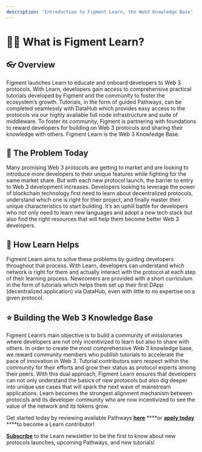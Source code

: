 ```yaml
---
description: 'Introduction to Figment Learn, the Web3 Knowledge Base'
---
```


# 👩‍🏫 What is Figment Learn?

## 👓 **Overview** 

Figment launches Learn to educate and onboard developers to Web 3 protocols. With Learn, developers gain access to comprehensive practical tutorials developed by Figment and the community to foster the ecosystem’s growth. Tutorials, in the form of guided Pathways, can be completed seamlessly with DataHub which provides easy access to the protocols via our highly available full node infrastructure and suite of middleware. To foster its community, Figment is partnering with foundations to reward developers for building on Web 3 protocols and sharing their knowledge with others. Figment Learn is the Web 3 Knowledge Base.   


## 🚦 The Problem Today

Many promising Web 3 protocols are getting to market and are looking to introduce more developers to their unique features while fighting for the same market share. But with each new protocol launch, the barrier to entry to Web 3 development increases. Developers looking to leverage the power of blockchain technology first need to learn about decentralized protocols, understand which one is right for their project, and finally master their unique characteristics to start building. It’s an uphill battle for developers who not only need to learn new languages and adopt a new tech stack but also find the right resources that will help them become better Web 3 developers. 

## 🚩 How Learn Helps

Figment Learn aims to solve these problems by guiding developers throughout that process. With Learn, developers can understand which network is right for them and actually interact with the protocol at each step of their learning process. Newcomers are provided with a short curriculum in the form of tutorials which helps them set up their first DApp \(decentralized application\) via DataHub, even with little to no expertise on a given protocol. 

## ⭐ Building the Web 3 Knowledge Base

Figment Learn’s main objective is to build a community of missionaries where developers are not only incentivized to learn but also to share with others. In order to create the most comprehensive Web 3 knowledge base, we reward community members who publish tutorials to accelerate the pace of innovation in Web 3. Tutorial contributors earn respect within the community for their efforts and grow their status as protocol experts among their peers. With this dual approach, Figment Learn ensures that developers can not only understand the basics of new protocols but also dig deeper into unique use cases that will spark the next wave of mainstream applications. Learn becomes the strongest alignment mechanism between protocols and its developer community who are now incentivized to see the value of the network and its tokens grow.   
  
Get started today by reviewing available Pathways [**here**](https://learn.figment.io/figment-learn/pathways) ****or [**apply today**](https://learn.figment.io/figment-learn/contribute) ****to become a Learn contributor! 

[**Subscribe**](https://datahub.figment.io/subscribe) to the Learn newsletter to be the first to know about new protocols launches, upcoming Pathways, and new tutorials! 

